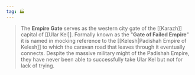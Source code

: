```yaml
---
tag: 🏭
---
```

> The **Empire Gate** serves as the western city gate of the [[Karazh]] capital of [[Ular Kel]]. Formally known as the "**Gate of Failed Empire**" it is named in mocking reference to the [[Kelesh|Padishah Empire of Kelesh]] to which the caravan road that leaves through it eventually connects. Despite the massive military might of the Padishah Empire, they have never been able to successfully take Ular Kel but not for lack of trying.








